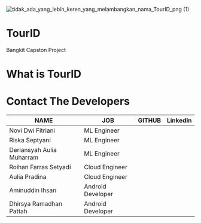 ![tidak_ada_yang_lebih_keren_yang_melambangkan_nama_TourID_png (1)](https://github.com/smerull/TourID/assets/72953771/39df162d-de29-4b76-89b9-dc16fa904140)
# TourID
Bangkit Capston Project

# What is TourID


# Contact The Developers

| NAME | JOB | GITHUB |	LinkedIn |
| ------ | ------ | ------ | ------ |
| Novi Dwi Fitriani | ML Engineer |  |  |
| Riska Septyani | ML Engineer |  |  |
| Deriansyah Aulia Muharram | ML Engineer |  |  |
| Roihan Farras Setyadi | Cloud Engineer |  |  |
| Aulia Pradina | Cloud Engineer  |  |  |
| Aminuddin Ihsan | Android Developer |  |  |
| Dhirsya Ramadhan Pattah | Android Developer |  |  |

